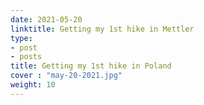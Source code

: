 ```yaml
---
date: 2021-05-20
linktitle: Getting my 1st hike in Mettler
type:
- post
- posts
title: Getting my 1st hike in Poland
cover : "may-20-2021.jpg"
weight: 10
---
```



